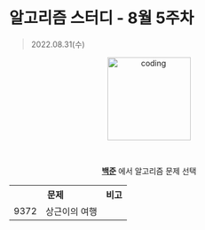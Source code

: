 # 알고리즘 스터디 - 8월 5주차

> 2022.08.31(수)

<p align="center">
  <img src="https://user-images.githubusercontent.com/66001046/152260938-51b1334f-297f-4092-8f37-f02dc9cd3a07.png" alt="coding" width="150px" />
</p>

<br>

<div align="center">
	
[**백준**](https://www.acmicpc.net/) 에서 알고리즘 문제 선택
<table>
	<tr align="center">
		<th colspan="2"> 문제 </th>
		<th> 비고 </th>
	</tr>
	<tr align="center">
		<td> 9372 </td>
		<td> 상근이의 여행 </td>
		<td></td>
	</tr>

</table>
</div>
